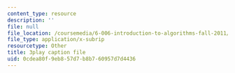 ```yaml
---
content_type: resource
description: ''
file: null
file_location: /coursemedia/6-006-introduction-to-algorithms-fall-2011/0cdea80f9eb857d7b8b760957d7d4436_jZbkToeNK2g.vtt
file_type: application/x-subrip
resourcetype: Other
title: 3play caption file
uid: 0cdea80f-9eb8-57d7-b8b7-60957d7d4436
---
```

